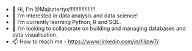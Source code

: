 - 👋 Hi, I’m @Majsztertyx!!!!!!!!!!!!!!!!!
- 👀 I’m interested in data analysis and data science!
- 🌱 I’m currently learning Python, R and SQL.
- 💞️ I’m looking to collaborate on building and managing databases and data visualisation.
- 📫 How to reach me - https://www.linkedin.com/in/filipw7/

<!---
Majsztertyx/Majsztertyx is a ✨ special ✨ repository because its `README.md` (this file) appears on your GitHub profile.
You can click the Preview link to take a look at your changes.
--->
